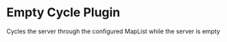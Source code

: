 Empty Cycle Plugin
======

Cycles the server through the configured MapList while the server is empty